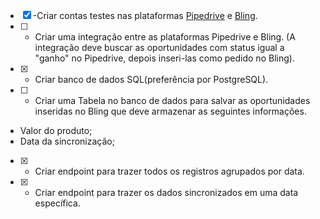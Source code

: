 - [x] -Criar contas testes nas plataformas [Pipedrive](https://www.pipedrive.com/pt) e [Bling](https://www.bling.com.br/home).
- [ ] - Criar uma integração entre as plataformas Pipedrive e Bling. (A integração deve buscar as oportunidades com status igual a "ganho" no Pipedrive, depois inseri-las como pedido no Bling).
- [x] - Criar banco de dados SQL(preferência por PostgreSQL).
- [ ] - Criar uma Tabela no banco de dados para salvar as oportunidades inseridas no Bling que deve armazenar as seguintes informações.
- Valor do produto;
- Data da sincronização;
- [x] - Criar endpoint para trazer todos os registros agrupados por data.
- [x] - Criar endpoint para trazer os dados sincronizados em uma data específica.
